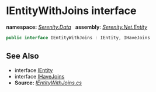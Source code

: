 # IEntityWithJoins interface
**namespace:** *[Serenity.Data](../README.md#serenity.data-namespace)*   **assembly**: *[Serenity.Net.Entity](../README.md)*

```csharp
public interface IEntityWithJoins : IEntity, IHaveJoins
```

## See Also

* interface [IEntity](IEntity.md)
* interface [IHaveJoins](../Serenity.Net.Data/IHaveJoins.md)
* **Source:** *[IEntityWithJoins.cs](https://github.com/serenity-is/Serenity/blob/master/src/Serenity.Net.Entity/Contracts/IEntityWithJoins.cs)*